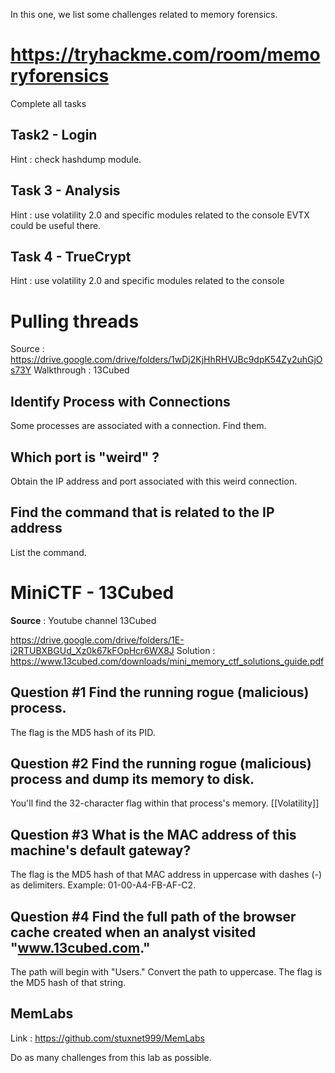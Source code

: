 In this one, we list some challenges related to memory forensics. 

# https://tryhackme.com/room/memoryforensics

Complete all tasks 
## Task2 - Login

Hint : check hashdump module.

## Task 3 - Analysis
Hint  : use volatility 2.0 and specific modules related to the console
EVTX could be useful there.

## Task 4 - TrueCrypt
Hint  : use volatility 2.0 and specific modules related to the console

# Pulling threads
Source : https://drive.google.com/drive/folders/1wDj2KjHhRHVJBc9dpK54Zy2uhGjOs73Y
Walkthrough : 13Cubed

## Identify Process with Connections
Some processes are associated with a connection.
Find them.

## Which port is "weird" ?

Obtain the IP address and port associated with this weird connection.

## Find the command that is related to the IP address 
List the command.

# MiniCTF - 13Cubed
**Source** : Youtube channel 13Cubed

https://drive.google.com/drive/folders/1E-i2RTUBXBGUd_Xz0k67kFOpHcr6WX8J
Solution : https://www.13cubed.com/downloads/mini_memory_ctf_solutions_guide.pdf

## Question #1 Find the running rogue (malicious) process. 
The flag is the MD5 hash of its PID. 


## Question #2 Find the running rogue (malicious) process and dump its memory to disk. 
You'll find the 32-character flag within that process's memory. 
[[Volatility]]

## Question #3 What is the MAC address of this machine's default gateway? 
The flag is the MD5 hash of that MAC address in uppercase with dashes (-) as delimiters. Example: 01-00-A4-FB-AF-C2. 

## Question #4 Find the full path of the browser cache created when an analyst visited "www.13cubed.com." 
The path will begin with "Users\." Convert the path to uppercase. The flag is the MD5 hash of that string.

## MemLabs 
Link : https://github.com/stuxnet999/MemLabs

Do as many challenges from this lab as possible.

